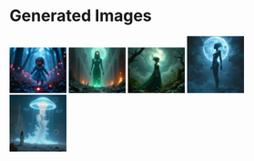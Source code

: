 # Generated Images



<img src="2025_07_27_01.png" width="100"/> <img src="2025_07_27_02.png" width="100"/> <img src="2025_07_27_03.png" width="100"/> <img src="2025_07_27_04.png" width="100"/> <img src="2025_07_27_05.png" width="100"/>